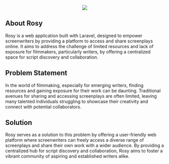 <p align="center"><img src="https://github.com/odddgarden/rosy/assets/170409803/4a3b7dd3-33f0-4e4a-95a3-6ddea445addd"/></p>



## About Rosy

Rosy is a web application built with Laravel, designed to empower screenwriters by providing a platform to access and share screenplays online. It aims to address the challenge of limited resources and lack of exposure for filmmakers, particularly writers, by offering a centralized space for script discovery and collaboration.

## Problem Statement

In the world of filmmaking, especially for emerging writers, finding resources and gaining exposure for their work can be daunting. Traditional avenues for sharing and accessing screenplays are often limited, leaving many talented individuals struggling to showcase their creativity and connect with potential collaborators.

## Solution

Rosy serves as a solution to this problem by offering a user-friendly web platform where screenwriters can freely access a diverse range of screenplays and share their own work with a wider audience. By providing a centralized hub for script discovery and collaboration, Rosy aims to foster a vibrant community of aspiring and established writers alike.    
